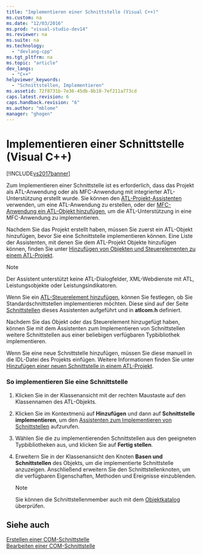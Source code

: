 ```yaml
---
title: "Implementieren einer Schnittstelle (Visual C++)"
ms.custom: na
ms.date: "12/03/2016"
ms.prod: "visual-studio-dev14"
ms.reviewer: na
ms.suite: na
ms.technology: 
  - "devlang-cpp"
ms.tgt_pltfrm: na
ms.topic: "article"
dev_langs: 
  - "C++"
helpviewer_keywords: 
  - "Schnittstellen, Implementieren"
ms.assetid: 72f8731b-7e36-45db-8b10-7ef211a773cd
caps.latest.revision: 6
caps.handback.revision: "6"
ms.author: "mblome"
manager: "ghogen"
---
```

# Implementieren einer Schnittstelle (Visual C++)
[!INCLUDE[vs2017banner](../assembler/inline/includes/vs2017banner.md)]

Zum Implementieren einer Schnittstelle ist es erforderlich, dass das Projekt als ATL\-Anwendung oder als MFC\-Anwendung mit integrierter ATL\-Unterstützung erstellt wurde.  Sie können den [ATL\-Projekt\-Assistenten](../atl/reference/atl-project-wizard.md) verwenden, um eine ATL\-Anwendung zu erstellen, oder der [MFC\-Anwendung ein ATL\-Objekt hinzufügen](../mfc/reference/adding-atl-support-to-your-mfc-project.md), um die ATL\-Unterstützung in eine MFC\-Anwendung zu implementieren.  
  
 Nachdem Sie das Projekt erstellt haben, müssen Sie zuerst ein ATL\-Objekt hinzufügen, bevor Sie eine Schnittstelle implementieren können.  Eine Liste der Assistenten, mit denen Sie dem ATL\-Projekt Objekte hinzufügen können, finden Sie unter [Hinzufügen von Objekten und Steuerelementen zu einem ATL\-Projekt](../atl/reference/adding-objects-and-controls-to-an-atl-project.md).  
  
> [!NOTE]
>  Der Assistent unterstützt keine ATL\-Dialogfelder, XML\-Webdienste mit ATL, Leistungsobjekte oder Leistungsindikatoren.  
  
 Wenn Sie ein [ATL\-Steuerelement hinzufügen](../atl/reference/adding-an-atl-control.md), können Sie festlegen, ob Sie Standardschnittstellen implementieren möchten. Diese sind auf der Seite [Schnittstellen](../atl/reference/interfaces-atl-control-wizard.md) dieses Assistenten aufgeführt und in **atlcom.h** definiert.  
  
 Nachdem Sie das Objekt oder das Steuerelement hinzugefügt haben, können Sie mit dem Assistenten zum Implementieren von Schnittstellen weitere Schnittstellen aus einer beliebigen verfügbaren Typbibliothek implementieren.  
  
 Wenn Sie eine neue Schnittstelle hinzufügen, müssen Sie diese manuell in die IDL\-Datei des Projekts einfügen.  Weitere Informationen finden Sie unter [Hinzufügen einer neuen Schnittstelle in einem ATL\-Projekt](../atl/reference/adding-a-new-interface-in-an-atl-project.md).  
  
### So implementieren Sie eine Schnittstelle  
  
1.  Klicken Sie in der Klassenansicht mit der rechten Maustaste auf den Klassennamen des ATL\-Objekts.  
  
2.  Klicken Sie im Kontextmenü auf **Hinzufügen** und dann auf **Schnittstelle implementieren**, um den [Assistenten zum Implementieren von Schnittstellen](../ide/implement-interface-wizard.md) aufzurufen.  
  
3.  Wählen Sie die zu implementierenden Schnittstellen aus den geeigneten Typbibliotheken aus, und klicken Sie auf **Fertig stellen**.  
  
4.  Erweitern Sie in der Klassenansicht den Knoten **Basen und Schnittstellen** des Objekts, um die implementierte Schnittstelle anzuzeigen. Anschließend erweitern Sie den Schnittstellenknoten, um die verfügbaren Eigenschaften, Methoden und Ereignisse einzublenden.  
  
    > [!NOTE]
    >  Sie können die Schnittstellenmember auch mit dem [Objektkatalog](assetId:///f89acfc5-1152-413d-9f56-3dc16e3f0470) überprüfen.  
  
## Siehe auch  
 [Erstellen einer COM\-Schnittstelle](../ide/creating-a-com-interface-visual-cpp.md)   
 [Bearbeiten einer COM\-Schnittstelle](../ide/editing-a-com-interface.md)